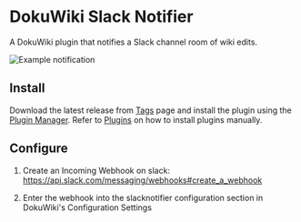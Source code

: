 # DokuWiki Slack Notifier

A DokuWiki plugin that notifies a Slack channel room of wiki edits.

![Example notification](example.png)

## Install

Download the latest release from [Tags] page and install the plugin using the
[Plugin Manager]. Refer to [Plugins] on how to install plugins manually.

[Tags]: https://github.com/glensc/dokuwiki-plugin-slacknotifier/tags
[Plugin Manager]: https://www.dokuwiki.org/plugin:plugin
[Plugins]: https://www.dokuwiki.org/plugins

## Configure

1. Create an Incoming Webhook on slack: https://api.slack.com/messaging/webhooks#create_a_webhook

2. Enter the webhook into the slacknotifier configuration section in DokuWiki's Configuration Settings
